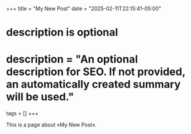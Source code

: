 +++
title = "My New Post"
date = "2025-02-11T22:15:41-05:00"

#
# description is optional
#
# description = "An optional description for SEO. If not provided, an automatically created summary will be used."

tags = []
+++

This is a page about »My New Post«.
